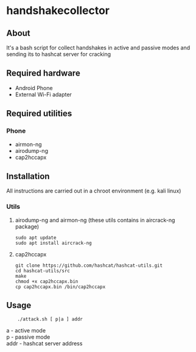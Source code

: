# handshakecollector
## About
It's a bash script for collect handshakes in active and passive modes and sending its to hashcat server for cracking
## Required hardware
- Android Phone
- External Wi-Fi adapter
## Required utilities
### Phone
- airmon-ng
- airodump-ng
- cap2hccapx
## Installation
All instructions are carried out in a chroot environment (e.g. kali linux)
### Utils
1. airodump-ng and airmon-ng (these utils contains in aircrack-ng package)
    ```
   sudo apt update  
   sudo apt install aircrack-ng
    ```
2. cap2hccapx
    ```
   git clone https://github.com/hashcat/hashcat-utils.git
   cd hashcat-utils/src
   make
   chmod +x cap2hccapx.bin
   cp cap2hccapx.bin /bin/cap2hccapx
    ```
## Usage
```
    ./attack.sh [ p|a ] addr
```
   a - active mode  
   p - passive mode  
   addr - hashcat server address
 
